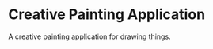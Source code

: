 Creative Painting Application
=============================

A creative painting application for drawing things.
